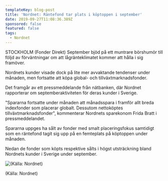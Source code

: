 ```yaml
---
templateKey: blog-post
title: 'Nordnet: Räntefond tar plats i köptoppen i september'
date: 2019-09-27T11:08:36.389Z
sponsored: false
featured: false
tags:
  - Nordnet
---
```

STOCKHOLM (Fonder Direkt) September bjöd på ett muntrare börshumör till följd av förväntningar om att lågränteklimatet kommer att hålla i sig framöver.

Nordnets kunder visade dock på lite mer avvaktande tendenser under månaden, men fortsatte att köpa global- och tillväxtmarknadsfonder.

Det framgår av ett pressmeddelande från nätbanken, där Nordnet rapporterar om septemberaktiviteten för deras kunder i Sverige.

"Spararna fortsatte under månaden att månadsspara i framför allt breda indexfonder som placerar globalt. Dessutom nettoköptes tillväxtmarknadsfonder", kommenterar Nordnets sparekonom Frida Bratt i pressmeddelandet.

Spararna uppges ha sålt av fonder med smalt placeringsfokus samtidigt som en räntefond tagit sig upp på en femteplats på köptoppen under månaden.

Nedan de fonder som köpts respektive sålts i högst utsträckning bland Nordnets kunder i Sverige under september.

![(Källa: Nordnet)](/img/nordnet-fonder-sep.png "(Källa: Nordnet)")

<span class="image-caption">(Källa: Nordnet)</span>
